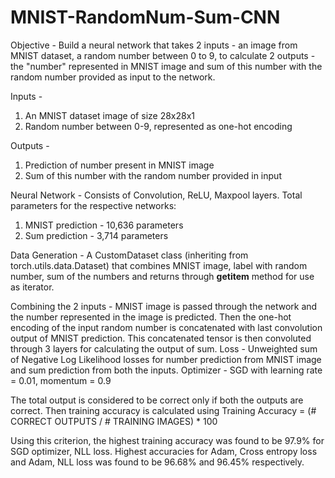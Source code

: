 # MNIST-RandomNum-Sum-CNN
Objective - Build a neural network that takes 2 inputs - an image from MNIST dataset, a random number between 0 to 9, to calculate 2 outputs - the "number" represented in MNIST image and sum of this number with the random number provided as input to the network.

Inputs - 
1. An MNIST dataset image of size 28x28x1
2. Random number between 0-9, represented as one-hot encoding

Outputs - 
1. Prediction of number present in MNIST image
2. Sum of this number with the random number provided in input

Neural Network - Consists of Convolution, ReLU, Maxpool layers. Total parameters for the respective networks:
1. MNIST prediction - 10,636 parameters
2. Sum prediction - 3,714 parameters

Data Generation - A CustomDataset class (inheriting from torch.utils.data.Dataset) that combines MNIST image, label with random number, sum of the numbers and returns through __getitem__ method for use as iterator.

Combining the 2 inputs - MNIST image is passed through the network and the number represented in the image is predicted. Then the one-hot encoding of the input random number is concatenated with last convolution output of MNIST prediction. This concatenated tensor is then convoluted through 3 layers for calculating the output of sum. 
Loss - Unweighted sum of Negative Log Likelihood losses for number prediction from MNIST image and sum prediction from both the inputs. 
Optimizer - SGD with learning rate = 0.01, momentum = 0.9

The total output is considered to be correct only if both the outputs are correct. Then training accuracy is calculated using 
Training Accuracy = (# CORRECT OUTPUTS / # TRAINING IMAGES) * 100

Using this criterion, the highest training accuracy was found to be 97.9% for SGD optimizer, NLL loss. Highest accuracies for Adam, Cross entropy loss and Adam, NLL loss was found to be 96.68% and 96.45% respectively.
